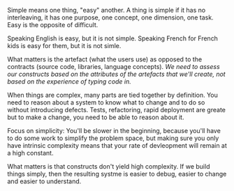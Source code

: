 Simple means one thing, "easy" another. A thing is simple if it has no interleaving, it has one purpose, one concept, one dimension, one task. Easy is the opposite of difficult.

Speaking English is easy, but it is not simple. Speaking French for French kids is easy for them, but it is not simle.

What matters is the artefact (what the users use) as opposed to the contracts (source code, libraries, language concepts). *We need to assess our constructs based on the attributes of the artefacts that we'll create, not based on the experience of typing code in.*

When things are complex, many parts are tied together by definition. You need to reason about a system to know what to change and to do so without introducing defects. Tests, refactoring, rapid deployment are greate but to make a change, you need to be able to reason about it.

Focus on simplicity: You'll be slower in the beginning, because you'll have to do some work to simplify the problem space, but making sure you only have intrinsic complexity means that your rate of devleopment will remain at a high constant.

What matters is that constructs don't yield high complexity. If we build things simply, then the resulting systme is easier to debug, easier to change and easier to understand.
